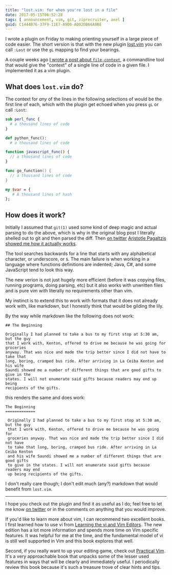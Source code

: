 ```yaml
---
title: "lost.vim: for when you're lost in a file"
date: 2017-05-15T06:52:28
tags: [ announcement, vim, git, ziprecruiter, axel ]
guid: C1444B76-37F9-11E7-A9D0-AD02DB66A8BE
---
```

I wrote a plugin on Friday to making orienting yourself in a large piece of code
easier.  The short version is that with the new plugin
[lost.vim](https://github.com/frioux/vim-lost) you can call `:Lost` or use the
`gL` mapping to find your bearings.

<!--more-->

A couple weeks ago [I wrote a post about
`file-context`](/posts/file-context-lost-in-a-file/), a commandline tool that
would give the "context" of a single line of code in a given file.  I
implemented it as a vim plugin.

## What does `lost.vim` do?

The context
for *any* of the lines in the following selections of would be the first line of
each, which with the plugin get echoed when you press `gL` or call `:Lost`:

``` perl
sub perl_func {
  # a thousand lines of code
}
```

``` python
def python_func():
  # a thousand lines of code
```

``` javascript
function javascript_func() {
  // a thousand lines of code
}
```

``` go
func go_function() {
  // a thousand lines of code
}
```

``` perl
my $var = {
   # A thousand lines of hash
};
```

## How does it work?

Initially I assumed that `git(1)` used some kind of deep magic and actual
parsing to do the above, which is why in the original blog post I literally
shelled out to git and then parsed the diff.  Then [on
twitter](https://twitter.com/apag/status/860017116149370880) [Aristotle
Pagaltzis](http://plasmasturm.org/about/#me) [showed me how it actually
works](https://git.savannah.gnu.org/cgit/diffutils.git/tree/src/diff.c?id=eaa2a24345fba918eb7ad7a6a263e7e639d82d5f#n462).

The tool searches backwards for a line that starts with any alphabetical
character, or underscore, or `$`.  The main failure is when working in a
language where functions definitions are indented; Java, C#, and some JavaScript
tend to look this way.

The new verion is not just hugely more efficient (before it was copying files,
running programs, doing parsing, etc) but it also works with unwritten files and
is pure vim with literally no requirements other than vim.

My instinct is to extend this to work with formats that it does not already work
with, like markdown, but I honestly think that would be gilding the lily.

By the way while markdown like the following does not work:

```
## The Beginning

Originally I had planned to take a bus to my first stop at 5:30 am, but the guy
that I work with, Kenton, offered to drive me because he was going for groceries
anyway. That was nice and made the trip better since I did not have to take that
long, boring, cramped bus ride. After arriving in La Ceiba Kenton and his wife
Saundi showed me a number of different things that are good gifts to give in the
states. I will not enumerate said gifts because readers may end up being
recipients of the gifts.
```

this renders the same and does work:

```
The Beginning
=============

 Originally I had planned to take a bus to my first stop at 5:30 am, but the guy
 that I work with, Kenton, offered to drive me because he was going for
 groceries anyway. That was nice and made the trip better since I did not have
 to take that long, boring, cramped bus ride. After arriving in La Ceiba Kenton
 and his wife Saundi showed me a number of different things that are good gifts
 to give in the states. I will not enumerate said gifts because readers may end
 up being recipients of the gifts.
```

I don't really care though; I don't edit much (any?) markdown that would benefit
from `lost.vim`.

---

I hope you check out the plugin and find it as useful as I do; feel free to let
me know [on twitter](https://twitter.com/frioux) or in the comments on anything
that you would improve.

If you'd like to learn more about vim, I can recommend two excellent books.  I
first learned how to use vi from
<a href="https://www.amazon.com/gp/product/059652983X/ref=as_li_tl?ie=UTF8&camp=1789&creative=9325&creativeASIN=059652983X&linkCode=as2&tag=afoolishmanif-20&linkId=1d3b90d608a023a1dcb898b903b6f6ac">Learning the vi and Vim Editors</a><img src="//ir-na.amazon-adsystem.com/e/ir?t=afoolishmanif-20&l=am2&o=1&a=059652983X" width="1" height="1" border="0" alt="" style="border:none !important; margin:0px !important;" />.
The new edition has a lot more information and spends more time on Vim specific
features.  It was helpful for me at the time, and the fundamental model of vi is
still well supported in Vim and this book explores that well.

Second, if you really want to up your editing game, check out
<a href="https://www.amazon.com/gp/product/1680501275/ref=as_li_tl?ie=UTF8&camp=1789&creative=9325&creativeASIN=1680501275&linkCode=as2&tag=afoolishmanif-20&linkId=4518880cd2a7fd1333456edcbacc26f6">Practical Vim</a><img src="//ir-na.amazon-adsystem.com/e/ir?t=afoolishmanif-20&l=am2&o=1&a=1680501275" width="1" height="1" border="0" alt="" style="border:none !important; margin:0px !important;" />.
It's a very approachable book that unpacks some of the lesser used features in
ways that will be clearly and immediately useful.  I periodically review this
book because it's such a treasure trove of clear hints and tips.
